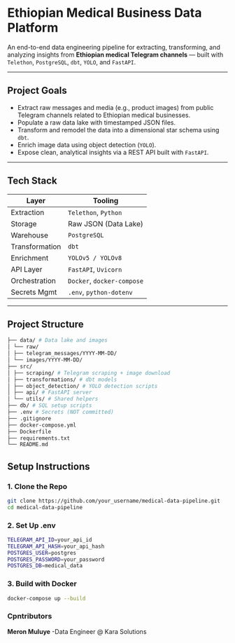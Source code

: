 # Ethiopian Medical Business Data Platform

An end-to-end data engineering pipeline for extracting, transforming, and analyzing insights from **Ethiopian medical Telegram channels** — built with `Telethon`, `PostgreSQL`, `dbt`, `YOLO`, and `FastAPI`.

---

## Project Goals

- Extract raw messages and media (e.g., product images) from public Telegram channels related to Ethiopian medical businesses.
- Populate a raw data lake with timestamped JSON files.
- Transform and remodel the data into a dimensional star schema using `dbt`.
- Enrich image data using object detection (`YOLO`).
- Expose clean, analytical insights via a REST API built with `FastAPI`.

---

## Tech Stack

| Layer         | Tooling                        |
|---------------|--------------------------------|
| Extraction    | `Telethon`, `Python`           |
| Storage       | Raw JSON (Data Lake)           |
| Warehouse     | `PostgreSQL`                   |
| Transformation| `dbt`                          |
| Enrichment    | `YOLOv5 / YOLOv8`              |
| API Layer     | `FastAPI`, `Uvicorn`           |
| Orchestration | `Docker`, `docker-compose`     |
| Secrets Mgmt  | `.env`, `python-dotenv`        |

---

## Project Structure
```bash
├── data/ # Data lake and images
│ └── raw/
│ ├── telegram_messages/YYYY-MM-DD/
│ └── images/YYYY-MM-DD/
├── src/
│ ├── scraping/ # Telegram scraping + image download
│ ├── transformations/ # dbt models
│ ├── object_detection/ # YOLO detection scripts
│ ├── api/ # FastAPI server
│ └── utils/ # Shared helpers
├── db/ # SQL setup scripts
├── .env # Secrets (NOT committed)
├── .gitignore
├── docker-compose.yml
├── Dockerfile
├── requirements.txt
└── README.md
```

## Setup Instructions

### 1. Clone the Repo

```bash
git clone https://github.com/your_username/medical-data-pipeline.git
cd medical-data-pipeline
```

### 2. Set Up .env
```bash
TELEGRAM_API_ID=your_api_id
TELEGRAM_API_HASH=your_api_hash
POSTGRES_USER=postgres
POSTGRES_PASSWORD=your_password
POSTGRES_DB=medical_data
```
### 3. Build with Docker
```bash
docker-compose up --build
```

### Cpntributors
**Meron Muluye** -Data Engineer @ Kara Solutions

